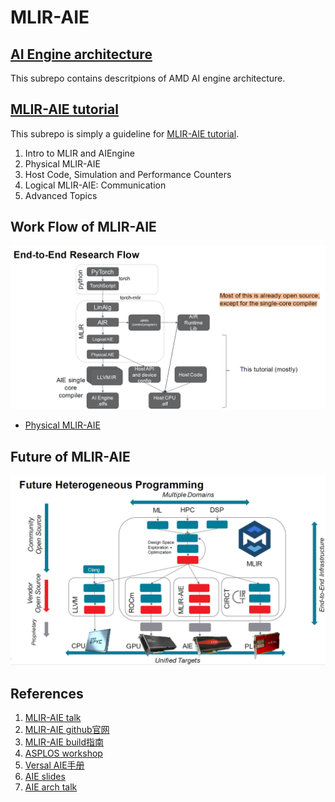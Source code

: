 # MLIR-AIE 
## [AI Engine architecture](./arch.md)  
This subrepo contains descritpions of AMD AI engine architecture.

## [MLIR-AIE tutorial](./tutorial.md)
This subrepo is simply a guideline for [MLIR-AIE tutorial](./tutorial.md). 
1. Intro to MLIR and AIEngine  
2. Physical MLIR-AIE
3. Host Code, Simulation and Performance Counters
4. Logical MLIR-AIE: Communication  
5. Advanced Topics

## Work Flow of MLIR-AIE  
![](../../../png/AIengine3.png)

* [Physical MLIR-AIE](./Physical_mlir)

## Future of MLIR-AIE 
![](../../../png/AIengine2.png)

## References 
1. [MLIR-AIE talk](https://www.c4ml.org/)
2. [MLIR-AIE github官网](https://github.com/Xilinx/mlir-aie)
3. [MLIR-AIE build指南](https://xilinx.github.io/mlir-aie/Building.html)
4. [ASPLOS workshop](https://github.com/Xilinx/mlir-aie/blob/main/docs/conferenceDescriptions/asplos24TutorialDescription.md)
5. [Versal AIE手册](https://docs.amd.com/r/en-US/am020-versal-aie-ml/Overview)
6. [AIE slides](https://www.xilinx.com/content/dam/xilinx/publications/presentations/leveraging-mlir-to-design-for-aie-fpga-2023.pdf)
7. [AIE arch talk](https://www.youtube.com/watch?v=bNTeob7KfiQ)
